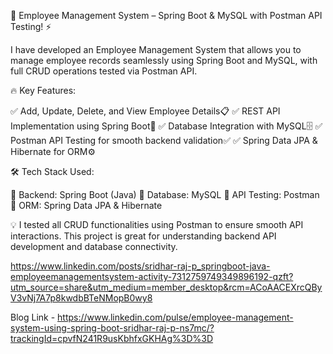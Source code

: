 🚀 Employee Management System – Spring Boot & MySQL with Postman API Testing! ⚡

I have developed an Employee Management System that allows you to manage employee records seamlessly using Spring Boot and MySQL, with full CRUD operations tested via Postman API.

🔥 Key Features:

 ✅ Add, Update, Delete, and View Employee Details📋
 ✅ REST API Implementation using Spring Boot🌱
 ✅ Database Integration with MySQL🗄️
 ✅ Postman API Testing for smooth backend validation✅
 ✅ Spring Data JPA & Hibernate for ORM⚙️

🛠 Tech Stack Used:

 🔹 Backend: Spring Boot (Java)
 🔹 Database: MySQL
 🔹 API Testing: Postman
 🔹 ORM: Spring Data JPA & Hibernate

💡 I tested all CRUD functionalities using Postman to ensure smooth API interactions. This project is great for understanding backend API development and database connectivity.

https://www.linkedin.com/posts/sridhar-raj-p_springboot-java-employeemanagementsystem-activity-7312759749349896192-qzft?utm_source=share&utm_medium=member_desktop&rcm=ACoAACEXrcQByV3vNj7A7p8kwdbBTeNMopB0wy8

Blog Link - https://www.linkedin.com/pulse/employee-management-system-using-spring-boot-sridhar-raj-p-ns7mc/?trackingId=cpvfN241R9usKbhfxGKHAg%3D%3D
